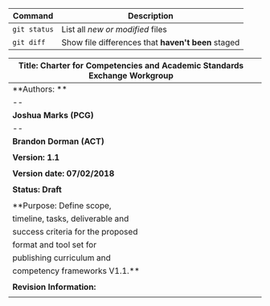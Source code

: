

| Command | Description |
| --- | --- |
| `git status` | List all *new or modified* files |
| `git diff` | Show file differences that **haven't been** staged |

| **Title: Charter for Competencies and Academic Standards Exchange Workgroup**| |
| -- | -- |
| **Authors: **                     |                                   |
|      --                           |                                   |
| **Joshua Marks (PCG)**            |                                   |
|        --                         |                                   |
| **Brandon Dorman (ACT)**          |                                   |
|  |  |
| **Version: 1.1**                  |                                   |
|  |  |
| **Version date: 07/02/2018**      |                                   |
|  |  |
| **Status: Draft**                 |                                   |
|  |  |
| **Purpose: Define scope,          |                                   |
| timeline, tasks, deliverable and  |                                   |
| success criteria for the proposed |                                   |
| format and tool set for           |                                   |
| publishing curriculum and         |                                   |
| competency frameworks V1.1.**     |                                   |
|  |  |
| **Revision Information:**         |                                   |
|  |  |
